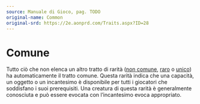 ```yaml
---
source: Manuale di Gioco, pag. TODO
original-name: Common
original-srd: https://2e.aonprd.com/Traits.aspx?ID=28
---
```


# Comune

Tutto ciò che non elenca un altro tratto di rarità
([non comune](/tratti/non-comune), [raro](/tratti/raro) o
[unico](/tratti/unico)) ha automaticamente il tratto comune. Questa rarità
indica che una capacità, un oggetto o un incantesimo è disponibile per tutti i
giocatori che soddisfano i suoi prerequisiti. Una creatura di questa rarità è
generalmente conosciuta e può essere evocata con l’incantesimo evoca
appropriato.
